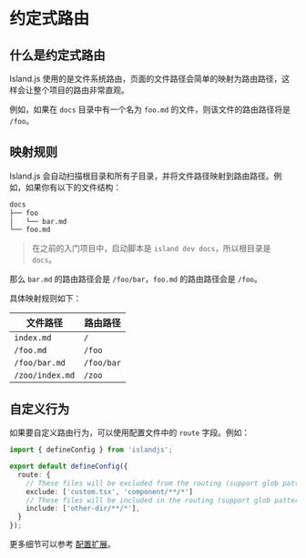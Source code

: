 # 约定式路由

## 什么是约定式路由

Island.js 使用的是文件系统路由，页面的文件路径会简单的映射为路由路径，这样会让整个项目的路由非常直观。

例如，如果在 `docs` 目录中有一个名为 `foo.md` 的文件，则该文件的路由路径将是 `/foo`。

## 映射规则

Island.js 会自动扫描根目录和所有子目录，并将文件路径映射到路由路径。例如，如果你有以下的文件结构：

```bash
docs
├── foo
│   └── bar.md
└── foo.md
```

> 在之前的入门项目中，启动脚本是 `island dev docs`，所以根目录是 `docs`。

那么 `bar.md` 的路由路径会是 `/foo/bar`，`foo.md` 的路由路径会是 `/foo`。

具体映射规则如下：

| 文件路径        | 路由路径   |
| --------------- | ---------- |
| `index.md`      | `/`        |
| `/foo.md`       | `/foo`     |
| `/foo/bar.md`   | `/foo/bar` |
| `/zoo/index.md` | `/zoo`     |

## 自定义行为

如果要自定义路由行为，可以使用配置文件中的 `route` 字段。例如：

```ts
import { defineConfig } from 'islandjs';

export default defineConfig({
  route: {
    // These files will be excluded from the routing (support glob pattern)
    exclude: ['custom.tsx', 'component/**/*']
    // These files will be included in the routing (support glob pattern)
    include: ['other-dir/**/*'],
  }
});
```

更多细节可以参考 [配置扩展](/zh/api/config-extension)。
